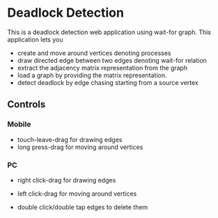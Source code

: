 # Deadlock Detection
This is a deadlock detection web application using wait-for graph. This application lets you 
- create and move around vertices denoting processes
- draw directed edge between two edges denoting wait-for relation
- extract the adjacency matrix representation from the graph
- load a graph by providing the matrix representation.
- detect deadlock by edge chasing starting from a source vertex

## Controls

### Mobile 

- touch-leave-drag for drawing edges
- long press-drag for moving around vertices

### PC

- right click-drag for drawing edges
- left click-drag for moving around vertices

- double click/double tap edges to delete them
